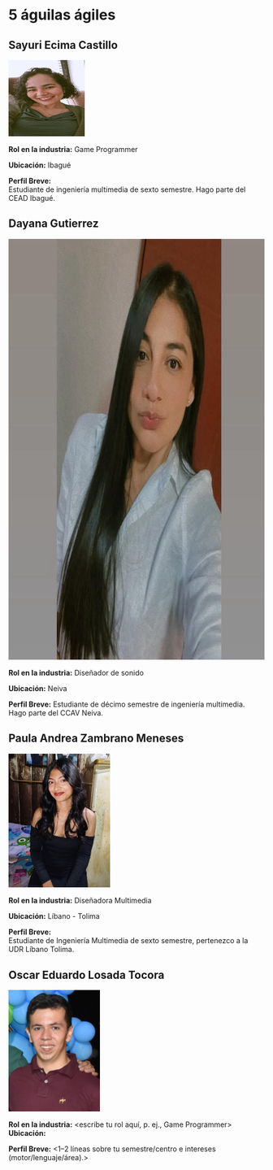 # 5 águilas ágiles

## Sayuri Ecima Castillo

<img src="SayuriEcima/images/fotoSayuri.png" alt="Foto Sayuri Ecima" width="150" height="150">

**Rol en la industria:** Game Programmer  

**Ubicación:** Ibagué  

**Perfil Breve:**  
Estudiante de ingeniería multimedia de sexto semestre. Hago parte del CEAD Ibagué.  


## Dayana Gutierrez  

<img src="DayanaGutierrez/imagen/FotoDayana.jpeg" alt="Foto Dayana Gutierrez" width="828" height="828">

**Rol en la industria:** Diseñador de sonido  

**Ubicación:** Neiva

**Perfil Breve:**
Estudiante de décimo semestre de ingeniería multimedia. Hago parte del CCAV Neiva.

## Paula Andrea Zambrano Meneses  

<img src="Paula/Image/fotoPaula.jpg" alt="Foto Paula" width="200">

**Rol en la industria:** Diseñadora Multimedia  

**Ubicación:** Líbano - Tolima  

**Perfil Breve:**  
Estudiante de Ingeniería Multimedia de sexto semestre, pertenezco a la UDR Líbano Tolima.

## Oscar Eduardo Losada Tocora

<img src="Oscar Eduardo Losada Tocora/imagen/Oscar Losada.jpg" alt="Foto Oscar Eduardo Losada" width="180">

**Rol en la industria:** <escribe tu rol aquí, p. ej., Game Programmer>  
**Ubicación:** <tu ciudad>

**Perfil Breve:** 
<1–2 líneas sobre tu semestre/centro e intereses (motor/lenguaje/área).>
